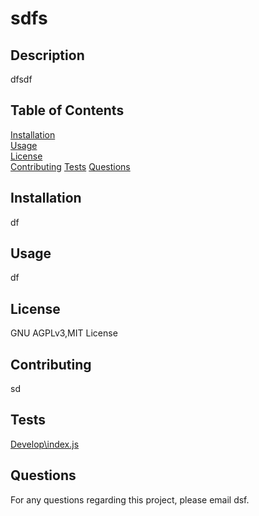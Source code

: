 # sdfs
            
## Description

dfsdf

## Table of Contents

[Installation](#-installation)  
[Usage](#-usage)  
[License](#-license)  
[Contributing](#-contributing)
[Tests](#-tests) 
[Questions](#-questions) 

## Installation

df

## Usage

df

## License

GNU AGPLv3,MIT License 

## Contributing

sd

## Tests

<a href="Develop\index.js">Develop\index.js</a>

## Questions 

For any questions regarding this project, please email dsf.

